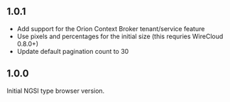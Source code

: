 ## 1.0.1

- Add support for the Orion Context Broker tenant/service feature
- Use pixels and percentages for the initial size (this requries WireCloud 0.8.0+)
- Update default pagination count to 30

## 1.0.0

Initial NGSI type browser version.

